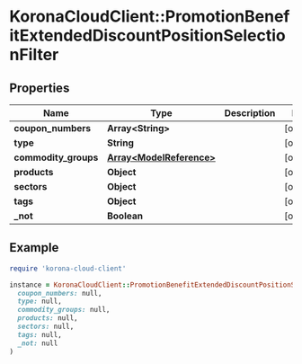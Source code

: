 # KoronaCloudClient::PromotionBenefitExtendedDiscountPositionSelectionFilter

## Properties

| Name | Type | Description | Notes |
| ---- | ---- | ----------- | ----- |
| **coupon_numbers** | **Array&lt;String&gt;** |  | [optional] |
| **type** | **String** |  | [optional] |
| **commodity_groups** | [**Array&lt;ModelReference&gt;**](ModelReference.md) |  | [optional] |
| **products** | **Object** |  | [optional] |
| **sectors** | **Object** |  | [optional] |
| **tags** | **Object** |  | [optional] |
| **_not** | **Boolean** |  | [optional] |

## Example

```ruby
require 'korona-cloud-client'

instance = KoronaCloudClient::PromotionBenefitExtendedDiscountPositionSelectionFilter.new(
  coupon_numbers: null,
  type: null,
  commodity_groups: null,
  products: null,
  sectors: null,
  tags: null,
  _not: null
)
```

